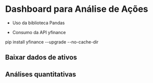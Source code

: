 # Dashboard para Análise de Ações

- Uso da biblioteca Pandas

- Consumo da API yfinance

 pip install yfinance --upgrade --no-cache-dir

 ## Baixar dados de ativos

 ## Análises quantitativas